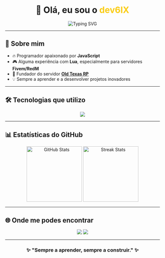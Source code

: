 <h1 align="center">
  👋 Olá, eu sou o <span style="color:#facc15;">dev6IX</span>
</h1>

<p align="center">
  <img src="https://readme-typing-svg.demolab.com?font=Fira+Code&size=22&pause=1000&color=FACC15&center=true&vCenter=true&width=600&lines=💻+Programador+JavaScript;📜+Experiência+com+Lua+para+RedM;🚀+A+criar+projetos+únicos+no+GitHub;🤠+Fundador+do+servidor+Old+Texas+RP" alt="Typing SVG" />
</p>

----

## 🚀 Sobre mim
- 🔥 Programador apaixonado por **JavaScript**  
- 🎮 Alguma experiência com **Lua**, especialmente para servidores **Fivem/RedM**  
- 🌵 Fundador do servidor **[Old Texas RP](https://discord.gg/oldtexas)**  
- 💡 Sempre a aprender e a desenvolver projetos inovadores  

---

## 🛠️ Tecnologias que utilizo
<p align="center">
  <img src="https://skillicons.dev/icons?i=js,lua,nodejs,discord,git,github,vscode,prisma" />
</p>

---

## 📊 Estatísticas do GitHub
<p align="center">
  <img src="https://github-readme-stats.vercel.app/api?username=dev6IX&show_icons=true&theme=radical" alt="GitHub Stats" height="180"/>
  <img src="https://github-readme-streak-stats.herokuapp.com/?user=dev6IX&theme=radical" alt="Streak Stats" height="180"/>
</p>

---

## 🌐 Onde me podes encontrar
<p align="center">
  <a href="https://discord.gg/oldtexas"><img src="https://img.shields.io/badge/Discord-OldTexasRP-5865F2?style=for-the-badge&logo=discord&logoColor=white" /></a>
  <a href="https://github.com/dev6IX"><img src="https://img.shields.io/badge/GitHub-dev6IX-black?style=for-the-badge&logo=github" /></a>
</p>

---

<h3 align="center">✨ "Sempre a aprender, sempre a construir." ✨</h3>

